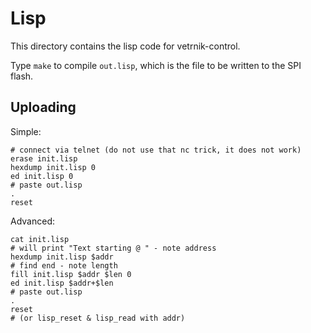 # Lisp
This directory contains the lisp code for vetrnik-control.

Type `make` to compile `out.lisp`, which is the file to be written to the SPI
flash.


## Uploading
Simple:
```
# connect via telnet (do not use that nc trick, it does not work)
erase init.lisp
hexdump init.lisp 0
ed init.lisp 0
# paste out.lisp
.
reset
```

Advanced:
```
cat init.lisp
# will print "Text starting @ " - note address
hexdump init.lisp $addr
# find end - note length
fill init.lisp $addr $len 0
ed init.lisp $addr+$len
# paste out.lisp
.
reset
# (or lisp_reset & lisp_read with addr)
```
